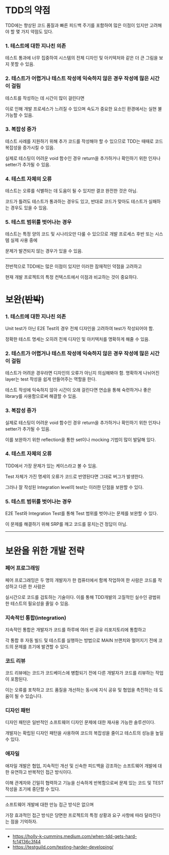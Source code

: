 # TDD의 약점
TDD에는 향상된 코드 품질과 빠른 피드백 주기를 포함하여 많은 이점이 있지만 고려해야 할 몇 가지 약점도 있다.

### 1. 테스트에 대한 지나친 의존
테스트 통과에 너무 집중하여 시스템의 전체 디자인 및 아키텍처와 같은 더 큰 그림을 보지 못할 수 있음.

### 2. 테스트가 어렵거나 테스트 작성에 익숙하지 않은 경우 작성에 많은 시간이 걸림 
테스트를 작성하는 데 시간이 많이 걸린다면

이로 인해 개발 프로세스가 느려질 수 있으며 속도가 중요한 요소인 환경에서는 실현 불가능할 수 있음.

### 3. 복잡성 증가
테스트 사례를 지원하기 위해 추가 코드를 작성해야 할 수 있으므로 TDD는 때때로 코드 복잡성을 증가시킬 수 있음.

실제로 테스팅이 어려운 void 함수인 경우 return을 추가하거나 확인하기 위한 인자나 setter가 추가될 수 있음.

### 4. 테스트 자체의 오류
테스트는 오류를 식별하는 데 도움이 될 수 있지만 결코 완전한 것은 아님. 

코드가 틀려도 테스트가 통과하는 경우도 있고, 반대로 코드가 맞아도 테스트가 실패하는 경우도 있을 수 있음.

### 5. 테스트 범위를 벗어나는 경우
테스트는 특정 양의 코드 및 시나리오만 다룰 수 있으므로 개발 프로세스 후반 또는 시스템 실제 사용 중에 

문제가 발견되지 않는 경우가 있을 수 있음.

---
전반적으로 TDD에는 많은 이점이 있지만 이러한 잠재적인 약점을 고려하고 

현재 개발 프로젝트의 특정 컨텍스트에서 이점과 비교하는 것이 중요하다.

# 보완(~~반박~~)
### 1. 테스트에 대한 지나친 의존
Unit test가 아닌 E2E Test의 경우 전체 디자인을 고려하여 test가 작성되어야 함.

정확한 테스트 명세는 오히려 전체 디자인 및 아키텍처를 명확하게 해줄 수 있음.
### 2. 테스트가 어렵거나 테스트 작성에 익숙하지 않은 경우 작성에 많은 시간이 걸림
테스트가 어려운 경우라면 디자인의 오류가 아닌지 의심해봐야 함. 명확하게 나뉘어진 layer는 test 작성을 쉽게 만들어주는 역할을 한다.

테스트 작성에 익숙하지 않아 시간이 오래 걸린다면 연습을 통해 숙련하거나 좋은 library를 사용함으로써 해결할 수 있음.

### 3. 복잡성 증가
실제로 테스팅이 어려운 void 함수인 경우 return을 추가하거나 확인하기 위한 인자나 setter가 추가될 수 있음.

이를 보완하기 위한 reflection을 통한 set이나 mocking 기법이 많이 발달해 있다.

### 4. 테스트 자체의 오류
TDD에서 가장 문제가 있는 케이스라고 볼 수 있음.

Test 자체가 가진 명세의 오류가 코드로 반영된다면 그대로 버그가 발생한다.

그러나 잘 작성된 Integration level의 test는 이러한 단점을 보완할 수 있다. 

### 5. 테스트 범위를 벗어나는 경우

E2E Test와 Integration Test를 통해 Test 범위를 벗어나는 문제를 보완할 수 있다.

이 문제를 해결하기 위해 SRP를 깨고 코드를 뭉치는건 정답이 아님.

---
# 보완을 위한 개발 전략

### 페어 프로그래밍
페어 프로그래밍은 두 명의 개발자가 한 컴퓨터에서 함께 작업하여 한 사람은 코드를 작성하고 다른 한 사람은 

실시간으로 코드를 검토하는 기술이다. 이를 통해 TDD개발의 고질적인 실수인 광범위한 테스트의 필요성을 줄일 수 있음.

### 지속적인 통합(integration)
지속적인 통합은 개발자가 코드를 하루에 여러 번 공유 리포지토리에 통합하고 

각 통합 후 자동 빌드 및 테스트를 실행하는 방법으로 MAIN 브랜치와 멀어지기 전에 코드의 문제를 조기에 발견할 수 있다.

### 코드 리뷰
코드 리뷰에는 코드가 코드베이스에 병합되기 전에 다른 개발자가 코드를 리뷰하는 작업이 포함된다.

이는 오류를 포착하고 코드 품질을 개선하는 동시에 지식 공유 및 협업을 촉진하는 데 도움이 될 수 있습니다.

### 디자인 패턴
디자인 패턴은 일반적인 소프트웨어 디자인 문제에 대한 재사용 가능한 솔루션이다.

개발자는 확립된 디자인 패턴을 사용하여 코드의 복잡성을 줄이고 테스트의 성능을 높일 수 있다.

### 애자일
애자일 개발은 협업, 지속적인 개선 및 신속한 피드백을 강조하는 소프트웨어 개발에 대한 유연하고 반복적인 접근 방식이다. 

이해 관계자와 긴밀히 협력하고 기능을 신속하게 반복함으로써 문제 있는 코드 및 TEST 작성을 조기에 중단할 수 있다.

---

소프트웨어 개발에 대한 만능 접근 방식은 없으며 

가장 효과적인 접근 방식은 당면한 프로젝트의 특정 상황과 요구 사항에 따라 달라진다는 점을 기억하자.


---
* https://holly-k-cummins.medium.com/when-tdd-gets-hard-fc14136c3f44
* https://testguild.com/testing-harder-developing/